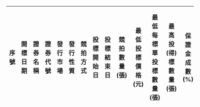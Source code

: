 | 序號 | 開標日期 | 證券名稱 | 證券代號 | 發行市場 | 發行性質 | 競拍方式 | 投標開始日 | 投標結束日 | 競拍數量(張) | 最低投標價格(元) | 最低每標單投標數量(張) | 最高投(得)標數量(張) | 保證金成數(%) | 每一投標單投標處理費(元) | 撥券日期(上市、上櫃日期) | 主辦券商 | 得標總金額(元) | 得標手續費率(%) | 總合格件 | 合格投標數量(張) | 最低得標價格(元) | 最高得標價格(元) | 得標加權平均價格(元) | 承銷價格(元) | 取消競價拍賣(流標或取消) |
| -- | ---- | ---- | ---- | ---- | ---- | ---- | ----- | ----- | ------- | --------- | ------------ | ------------ | -------- | ------------- | ------------- | ---- | -------- | --------- | ---- | --------- | --------- | --------- | ----------- | ------- | ------------- |
